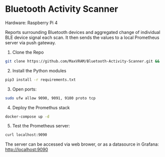 # Bluetooth Activity Scanner

Hardware: Raspberry Pi 4

Reports surrounding Bluetooth devices and aggregated change of individual BLE device signal each scan.
It then sends the values to a local Prometheus server via push gateway.


1. Clone the Repo

```bash
git clone https://github.com/MaxVRAM/Bluetooth-Activity-Scanner.git && cd Bluetooth-Activity-Scanner
```

2. Install the Python modules
```bash
pip3 install -r requirements.txt
```

3. Open ports: 
```bash
sudo ufw allow 9090, 9091, 9100 proto tcp
```

4. Deploy the Promethus stack
```bash
docker-compose up -d
```

5. Test the Prometheus server:
```bash
curl localhost:9090
```

The server can be accessed via web brower, or as a datasource in Grafana: [http://localhost:9090](http://localhost:9090)

